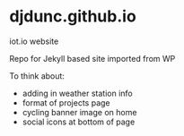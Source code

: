 # djdunc.github.io
iot.io website

Repo for Jekyll based site imported from WP

To think about:
- adding in weather station info
- format of projects page
- cycling banner image on home
- social icons at bottom of page
